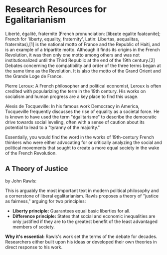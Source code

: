 # Research Resources for Egalitarianism

Liberté, égalité, fraternité (French pronunciation: [libɛʁte eɡalite fʁatɛʁnite]; French for 'liberty, equality, fraternity', Latin: Libertas, aequalitas, fraternitas),[1] is the national motto of France and the Republic of Haiti, and is an example of a tripartite motto. Although it finds its origins in the French Revolution, it was then only one motto among others and was not institutionalized until the Third Republic at the end of the 19th century.[2] Debates concerning the compatibility and order of the three terms began at the same time as the Revolution. It is also the motto of the Grand Orient and the Grande Loge de France.

Pierre Leroux: A French philosopher and political economist, Leroux is often credited with popularizing the term in the 19th century. His works on socialism and human progress are a key place to find this usage.

​Alexis de Tocqueville: In his famous work Democracy in America, Tocqueville frequently discusses the rise of equality as a societal force. He is known to have used the term "égalitarisme" to describe the democratic drive towards social leveling, often with a sense of caution about its potential to lead to a "tyranny of the majority."

​Essentially, you would find the word in the works of 19th-century French thinkers who were either advocating for or critically analyzing the social and political movements that sought to create a more equal society in the wake of the French Revolution.

## A Theory of Justice 
by John Rawls: 

This is arguably the most important text in modern political philosophy and a cornerstone of liberal egalitarianism. Rawls proposes a theory of "justice as fairness," arguing for two principles:

- **Liberty principle:** Guarantees equal basic liberties for all.
- **Difference principle:** States that social and economic inequalities are only justified if they are to the greatest benefit of the least advantaged members of society.  

**Why it's essential:** Rawls's work set the terms of the debate for decades. Researchers either built upon his ideas or developed their own theories in direct response to his work.
